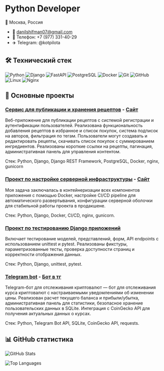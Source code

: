 # Python Developer # 

📍 Москва, Россия  
- 📧 danilshifman07@gmail.com
- 📱 Телефон: +7 (977) 331-40-29
- ✈️ Telegram: @kotpilota

## 🛠 Технический стек

![Python](https://img.shields.io/badge/-Python-3776AB?style=flat&logo=python&logoColor=white)
![Django](https://img.shields.io/badge/-Django-092E20?style=flat&logo=django&logoColor=white)
![FastAPI](https://img.shields.io/badge/-FastAPI-009688?style=flat&logo=fastapi&logoColor=white)
![PostgreSQL](https://img.shields.io/badge/-PostgreSQL-336791?style=flat&logo=postgresql&logoColor=white)
![Docker](https://img.shields.io/badge/-Docker-2496ED?style=flat&logo=docker&logoColor=white)
![Git](https://img.shields.io/badge/-Git-F05032?style=flat&logo=git&logoColor=white)
![GitHub](https://img.shields.io/badge/-GitHub-181717?style=flat&logo=github&logoColor=white)
![Linux](https://img.shields.io/badge/-Linux-FCC624?style=flat&logo=linux&logoColor=black)
![Nginx](https://img.shields.io/badge/-Nginx-009639?style=flat&logo=nginx&logoColor=white)

## 📂 Основные проекты

### [Сервис для публикации и хранения рецептов](https://github.com/Kotpilota/foodgram) - [Сайт](https://foodgram.kotpilota.ru/recipes)
Веб-приложение для публикации рецептов с системой регистрации и аутентификации пользователей. Реализована функциональность добавления рецептов в избранное и список покупок, система подписок на авторов, фильтрация по тегам. Пользователи могут создавать и редактировать рецепты, скачивать список покупок с суммированием ингредиентов. 
Реализованы короткие ссылки на рецепты, пагинация, административная панель для управления контентом.

Стек: Python, Django, Django REST Framework, PostgreSQL, Docker, nginx, gunicorn

### [Проект по настройке серверной инфраструктуры](https://github.com/Kotpilota/kittygram_final) - [Сайт](https://kittygram.kotpilota.ru/)
Моя задача заключалась в контейнеризации всех компонентов приложения с помощью Docker, настройке CI/CD pipeline для автоматического развертывания, конфигурации серверной оболочки для стабильной работы проекта в продакшене.

Стек: Python, Django, Docker, CI/CD, nginx, gunicorn.

### [Проект по тестированию Django приложений](https://github.com/Kotpilota/Testing_django)
Включает тестирование моделей, представлений, форм, API endpoints с использованием unittest и pytest. Реализованы фикстуры, параметризованные тесты, проверка доступности страниц и корректности отображения данных. 

Стек: Python, Django, unittest, pytest.

### [Telegram bot](https://github.com/Kotpilota/crypto_tracker_bot) - [Бот в тг](https://t.me/FPICourseBot)
Telegram-бот для отслеживания криптовалют — бот для отслеживания курса криптовалют с настраиваемыми уведомлениями об изменении цены. Реализован расчет текущего баланса и прибыли/убытка, административная панель для статистики, безопасное хранение пользовательских данных в SQLite. Интеграция с CoinGecko API для получения актуальных данных о курсах.

Стек: Python, Telegram Bot API, SQLite, CoinGecko API, requests.

## 📊 GitHub статистика

![GitHub Stats](https://github-readme-stats.vercel.app/api?username=Kotpilota&show_icons=true&theme=default)

![Top Languages](https://github-readme-stats.vercel.app/api/top-langs/?username=Kotpilota&layout=compact&theme=default)
